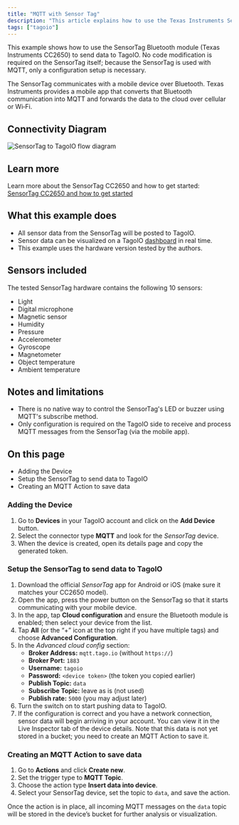 ```yaml
---
title: "MQTT with Sensor Tag"
description: "This article explains how to use the Texas Instruments SensorTag (CC2650) to send sensor data to TagoIO via MQTT, including connectivity flow and the sensors available on the device."
tags: ["tagoio"]
---
```

This example shows how to use the SensorTag Bluetooth module (Texas Instruments CC2650) to send data to TagoIO. No code modification is required on the SensorTag itself; because the SensorTag is used with MQTT, only a configuration setup is necessary.

The SensorTag communicates with a mobile device over Bluetooth. Texas Instruments provides a mobile app that converts that Bluetooth communication into MQTT and forwards the data to the cloud over cellular or Wi‑Fi.

## Connectivity Diagram
![SensorTag to TagoIO flow diagram](/docs_imagem/tagoio/rounded-image-1761312428484.png)

## Learn more
Learn more about the SensorTag CC2650 and how to get started: [SensorTag CC2650 and how to get started](https://www.ti.com/tool/CC2650STK)

## What this example does
- All sensor data from the SensorTag will be posted to TagoIO.
- Sensor data can be visualized on a TagoIO [dashboard](/docs/tagoio/dashboards/) in real time.
- This example uses the hardware version tested by the authors.

## Sensors included
The tested SensorTag hardware contains the following 10 sensors:
- Light
- Digital microphone
- Magnetic sensor
- Humidity
- Pressure
- Accelerometer
- Gyroscope
- Magnetometer
- Object temperature
- Ambient temperature

## Notes and limitations
- There is no native way to control the SensorTag's LED or buzzer using MQTT's subscribe method.
- Only configuration is required on the TagoIO side to receive and process MQTT messages from the SensorTag (via the mobile app).

## On this page
- Adding the Device
- Setup the SensorTag to send data to TagoIO
- Creating an MQTT Action to save data

### Adding the Device
1. Go to **Devices** in your TagoIO account and click on the **Add Device** button.
2. Select the connector type **MQTT** and look for the *SensorTag* device.
3. When the device is created, open its details page and copy the generated token.

### Setup the SensorTag to send data to TagoIO
1. Download the official *SensorTag* app for Android or iOS (make sure it matches your CC2650 model).
2. Open the app, press the power button on the SensorTag so that it starts communicating with your mobile device.
3. In the app, tap **Cloud configuration** and ensure the Bluetooth module is enabled; then select your device from the list.
4. Tap **All** (or the “+” icon at the top right if you have multiple tags) and choose **Advanced Configuration**.
5. In the *Advanced cloud config* section:
   - **Broker Address:** `mqtt.tago.io` (without `https://`)
   - **Broker Port:** `1883`
   - **Username:** `tagoio`
   - **Password:** `<device token>` (the token you copied earlier)
   - **Publish Topic:** `data`
   - **Subscribe Topic:** leave as is (not used)
   - **Publish rate:** `5000` (you may adjust later)
6. Turn the switch on to start pushing data to TagoIO.
7. If the configuration is correct and you have a network connection, sensor data will begin arriving in your account. You can view it in the Live Inspector tab of the device details. Note that this data is not yet stored in a bucket; you need to create an MQTT Action to save it.

### Creating an MQTT Action to save data
1. Go to **Actions** and click **Create new**.
2. Set the trigger type to **MQTT Topic**.
3. Choose the action type **Insert data into device**.
4. Select your SensorTag device, set the topic to `data`, and save the action.

Once the action is in place, all incoming MQTT messages on the `data` topic will be stored in the device’s bucket for further analysis or visualization.